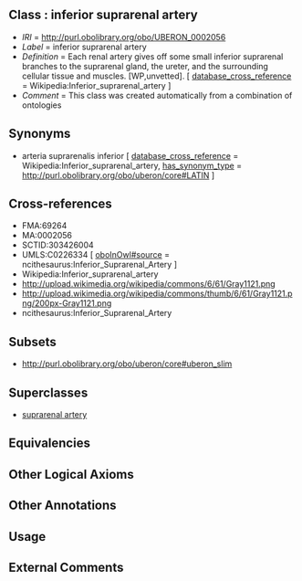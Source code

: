 
## Class : inferior suprarenal artery

 * *IRI* = http://purl.obolibrary.org/obo/UBERON_0002056
 * *Label* = inferior suprarenal artery
 * *Definition* = Each renal artery gives off some small inferior suprarenal branches to the suprarenal gland, the ureter, and the surrounding cellular tissue and muscles. [WP,unvetted]. [ [database_cross_reference](../../ef/oboInOwl#hasDbXref.md) = Wikipedia:Inferior_suprarenal_artery ]
 * *Comment* = This class was created automatically from a combination of ontologies

## Synonyms

 * arteria suprarenalis inferior [ [database_cross_reference](../../ef/oboInOwl#hasDbXref.md) = Wikipedia:Inferior_suprarenal_artery, [has_synonym_type](../../pe/oboInOwl#hasSynonymType.md) = http://purl.obolibrary.org/obo/uberon/core#LATIN ]

## Cross-references

 * FMA:69264
 * MA:0002056
 * SCTID:303426004
 * UMLS:C0226334 [ [oboInOwl#source](../../ce/oboInOwl#source.md) = ncithesaurus:Inferior_Suprarenal_Artery ]
 * Wikipedia:Inferior_suprarenal_artery
 * http://upload.wikimedia.org/wikipedia/commons/6/61/Gray1121.png
 * http://upload.wikimedia.org/wikipedia/commons/thumb/6/61/Gray1121.png/200px-Gray1121.png
 * ncithesaurus:Inferior_Suprarenal_Artery

## Subsets

 * http://purl.obolibrary.org/obo/uberon/core#uberon_slim

## Superclasses

 * [suprarenal artery](../../UBERON/24/UBERON_0005624.md)

## Equivalencies


## Other Logical Axioms


## Other Annotations


## Usage


## External Comments

